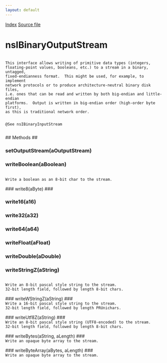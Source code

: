 ```yaml
---
layout: default
---
```

<div id='links'><a href="../index.html">Index</a>
<a href="http://dxr.mozilla.org/mozilla-central/source/xpcom/io/nsIBinaryOutputStream.idl">Source file</a>
</div>

# nsIBinaryOutputStream #
<code>  
This interface allows writing of primitive data types (integers,  
floating-point values, booleans, etc.) to a stream in a binary, untagged,  
fixed-endianness format.  This might be used, for example, to implement  
network protocols or to produce architecture-neutral binary disk files,  
i.e. ones that can be read and written by both big-endian and little-endian  
platforms.  Output is written in big-endian order (high-order byte first),  
as this is traditional network order.  
  
@See nsIBinaryInputStream  
  
</code>
## Methods ##

### setOutputStream(aOutputStream) ###

### writeBoolean(aBoolean) ###
<code>  
Write a boolean as an 8-bit char to the stream.  
  
</code>
### write8(aByte) ###

### write16(a16) ###

### write32(a32) ###

### write64(a64) ###

### writeFloat(aFloat) ###

### writeDouble(aDouble) ###

### writeStringZ(aString) ###
<code>  
Write an 8-bit pascal style string to the stream.  
32-bit length field, followed by length 8-bit chars.  
  
</code>
### writeWStringZ(aString) ###
<code>  
Write a 16-bit pascal style string to the stream.  
32-bit length field, followed by length PRUnichars.  
  
</code>
### writeUtf8Z(aString) ###
<code>  
Write an 8-bit pascal style string (UTF8-encoded) to the stream.  
32-bit length field, followed by length 8-bit chars.  
  
</code>
### writeBytes(aString, aLength) ###
<code>  
Write an opaque byte array to the stream.  
  
</code>
### writeByteArray(aBytes, aLength) ###
<code>  
Write an opaque byte array to the stream.  
  
</code>